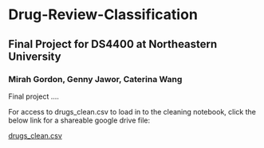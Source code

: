 # Drug-Review-Classification
## Final Project for DS4400 at Northeastern University

### Mirah Gordon, Genny Jawor, Caterina Wang

Final project ....

For access to drugs_clean.csv to load in to the cleaning notebook, click the below link for a shareable google drive file:

[drugs_clean.csv](https://drive.google.com/file/d/1oczqQdNmKpjXpzi4ZjZOOem9JlRXmZAk/view?usp=sharing)
